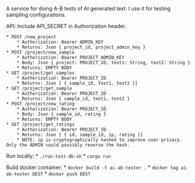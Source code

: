 A service for doing A-B tests of AI generated text.  I use it for testing sampling configurations.


API:
	Include API_SECRET in Authorization header.

	* POST /new_project
		* Authorization: Bearer ADMIN_KEY
		* Returns: Json { project_id, project_admin_key }
	* POST /project/new_sample
		* Authorization: Bearer PROJECT_ADMIN_KEY
		* Body: Json { project: PROJECT_ID, text1: String, text2: String }
		* Returns: EMPTY BODY
	* GET /project/get_samples
		* Authorization: Bearer PROJECT_ID
		* Returns: Json [ { sample_id, text1, text2 }]
	* GET /project/get_sample
		* Authorization: Bearer PROJECT_ID
		* Returns: Json { sample_id, text1, text2 }
	* POST /project/new_rating
		* Authorization: Bearer PROJECT_ID
		* Body: Json { sample_id, rating }
		* Returns: EMPTY BODY
	* GET /project/get_ratings
		* Authorization: Bearer PROJECT_ID
		* Returns: Json [ { id, sample_id, ip, rating }]
		* NOTE: ip is cryptographically hashed to improve user privacy.  Only the ADMIN could possibly reverse the hash.



Run locally:
	* `./run-test-db.sh`
	* `cargo run`



Build docker container:
	* `docker build -t ai-ab-tester .`
	* `docker tag ai-ab-tester DEST`
	* `docker push DEST`